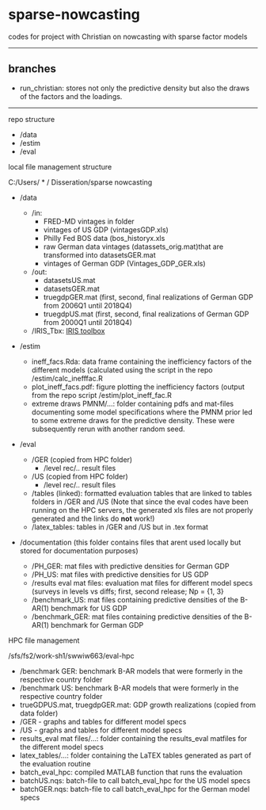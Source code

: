 # sparse-nowcasting
codes for project with Christian on nowcasting with sparse factor models
- -------------------------------------------------------------------------------

## branches

- run_christian: stores not only the predictive density but also the draws of the factors and the loadings. 

- -------------------------------------------------------------------------------
repo structure

* /data
* /estim
* /eval

local file management structure

C:/Users/ * / Disseration/sparse nowcasting
  * /data 
    * /in: 
      - FRED-MD vintages in folder 
      - vintages of US GDP (vintagesGDP.xls) 
      - Philly Fed BOS data (bos_historyx.xls
      - raw German data vintages (datassets_orig.mat)that are transformed into datasetsGER.mat 
      - vintages of German GDP (Vintages_GDP_GER.xls)
    * /out: 
      - datasetsUS.mat
      - datasetsGER.mat
      - truegdpGER.mat (first, second, final realizations of German GDP from 2006Q1 until 2018Q4)
      - truegdpUS.mat (first, second, final realizations of German GDP from 2000Q1 until 2018Q4)
    * /IRIS_Tbx: [IRIS toolbox](<https://iris.igpmn.org/>)
  * /estim
    * ineff_facs.Rda: data frame containing the inefficiency factors of the different models (calculated using the script in the repo /estim/calc_inefffac.R
    * plot_ineff_facs.pdf: figure plotting the inefficiency factors (output from the repo script /estim/plot_ineff_fac.R
    * extreme draws PMNM/...: folder containing pdfs and mat-files documenting some model specifications where the PMNM prior led to some extreme draws for the predictive density. These were subsequently rerun with another random seed. 

  * /eval
    * /GER (copied from HPC folder)
       - /level rec/.. result files
    * /US (copied from HPC folder)
       - /level rec/.. result files
    * /tables (linked): formatted evaluation tables that are linked to tables folders in /GER and /US (Note that since the eval codes have been running on the HPC servers, the generated xls files are not properly generated and the links do **not** work!)
    * /latex_tables: tables in /GER and /US but in .tex format
  
  * /documentation (this folder contains files that arent used locally but stored for documentation purposes)
    * /PH_GER: mat files with predictive densities for German GDP
    * /PH_US: mat files with predictive densities for US GDP
    * /results eval mat files: evaluation mat files for different model specs (surveys in levels vs diffs; first, second release; Np = {1, 3}
    * /benchmark_US: mat files containing predictive densities of the B-AR(1) benchmark for US GDP
    * /benchmark_GER: mat files containing predictive densities of the B-AR(1) benchmark for German GDP


HPC file management

/sfs/fs2/work-sh1/swwiw663/eval-hpc
 * /benchmark GER: benchmark B-AR models that were formerly in the respective country folder
 * /benchmark US: benchmark B-AR models that were formerly in the respective country folder
 * trueGDPUS.mat, truegdpGER.mat: GDP growth realizations (copied from data folder)
 * /GER 
       - graphs and tables for different model specs
 * /US 
       - graphs and tables for different model specs
 * results_eval mat files/...: folder containing the results_eval matfiles for the different model specs
 * latex_tables/...: folder containing the LaTEX tables generated as part of the evaluation routine
 * batch_eval_hpc: compiled MATLAB function that runs the evaluation
 * batchUS.nqs: batch-file to call batch_eval_hpc for the US model specs
 * batchGER.nqs: batch-file to call batch_eval_hpc for the German model specs


